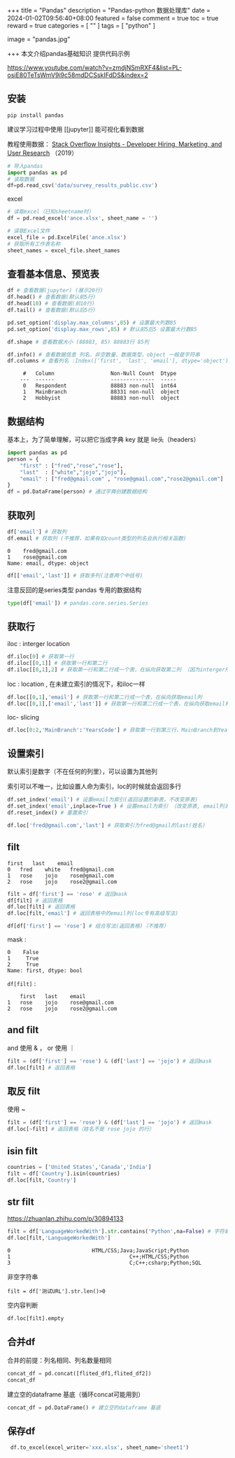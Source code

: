 +++
title = "Pandas"
description = "Pandas-python 数据处理库"
date = 2024-01-02T09:56:40+08:00
featured = false
comment = true
toc = true
reward = true
categories = [
  ""
]
tags = [
  "python"
]

image = "pandas.jpg"

+++
本文介绍pandas基础知识
提供代码示例
<!--more-->

https://www.youtube.com/watch?v=zmdjNSmRXF4&list=PL-osiE80TeTsWmV9i9c58mdDCSskIFdDS&index=2

## 安装
```
pip install pandas
```

建议学习过程中使用 [[jupyter]] 能可视化看到数据

教程使用数据： [Stack Overflow Insights - Developer Hiring, Marketing, and User Research](https://insights.stackoverflow.com/survey) （2019）


```python
# 导入pandas
import pandas as pd
# 读取数据
df=pd.read_csv('data/survey_results_public.csv')

```

excel
```py
# 读取excel（已知sheetname时）
df = pd.read_excel('ance.xlsx', sheet_name = '')

# 读取Excel文件
excel_file = pd.ExcelFile('ance.xlsx')
# 获取所有工作表名称
sheet_names = excel_file.sheet_names
```

## 查看基本信息、预览表
```py
df # 查看数据(jupyter) (展示20行)
df.head() # 查看数据(默认前5行)
df.head(10) # 查看数据(前10行)
df.tail() # 查看数据(默认后5行)
```

```py
pd.set_option('display.max_columns',85) # 设置最大列数85
pd.set_option('display.max_rows',85) # 默认前5后5 设置最大行数85
```

```py
df.shape # 查看数据大小 (88883, 85) 88883行 85列
```

```py
df.info() # 查看数据信息 列名、非空数量、数据类型，object 一般是字符串
df.columns # 查看列名 :Index(['first', 'last', 'email'], dtype='object')
```

		 #   Column                  Non-Null Count  Dtype  
		---  ------                  --------------  -----  
		 0   Respondent              88883 non-null  int64  
		 1   MainBranch              88331 non-null  object 
		 2   Hobbyist                88883 non-null  object


## 数据结构

基本上，为了简单理解，可以把它当成字典 key 就是 lie头（headers）

```py
import pandas as pd
person = {
    "first" : ["fred","rose","rose"],
    "last"  : ["white","jojo","jojo"],
    "email" : ["fred@gmail.com" , "rose@gmail.com","rose2@gmail.com"]
}
df = pd.DataFrame(person) # 通过字典创建数据结构
```

## 获取列

```py
df['email'] # 获取列
df.email # 获取列 (不推荐，如果有如count类型的列名会执行相关函数)
```

	0    fred@gmail.com
	1    rose@gmail.com
	Name: email, dtype: object


```py
df[['email','last']] # 获取多列(注意两个中括号)
```

注意反回的是series类型 pandas 专用的数据结构
```py
type(df['email']) # pandas.core.series.Series
```

## 获取行

iloc : interger location

```py
df.iloc[0] # 获取第一行
df.iloc[[0,1]] # 获取第一行和第二行
df.iloc[[0,1],2] # 获取第一行和第二行成一个表，在纵向获取第二列 （因为interger所以不能用名字）
```

loc : location , 在未建立索引的情况下，和iloc一样

```py
df.loc[[0,1],'email'] # 获取第一行和第二行成一个表，在纵向获取email列
df.loc[[0,1],['email','last']] # 获取第一行和第二行成一个表，在纵向获取email和last列
``` 

loc- slicing
```py
df.loc[0:2,'MainBranch':'YearsCode'] # 获取第一行到第三行，MainBranch到YearsCode列(包括)
```

## 设置索引

默认索引是数字（不在任何的列里），可以设置为其他列

索引可以不唯一，比如设置人命为索引，loc的时候就会返回多行

```py
df.set_index('email') # 设置email为索引(返回设置的新表，不改变原表)
df.set_index('email',inplace=True ) # 设置email为索引 （改变原表, email列消失）
df.reset_index() # 重置索引
```

```py
df.loc['fred@gmail.com','last'] # 获取索引为fred@gmail的last(姓名)
```

## filt

	first	last	email
	0	fred	white	fred@gmail.com
	1	rose	jojo	rose@gmail.com
	2	rose	jojo	rose2@gmail.com

```python
filt = df['first'] == 'rose' # 返回mask
df[filt] # 返回表格
df.loc[filt] # 返回表格
df.loc[filt,'email'] # 返回表格中的email列(loc专有高级写法)

df[df['first'] == 'rose'] # 组合写法(返回表格)（不推荐）
```

mask :

	0    False
	1     True
	2     True
	Name: first, dtype: bool

`df[filt]` :

		first	last	email
	1	rose	jojo	rose@gmail.com
	2	rose	jojo	rose2@gmail.com

## and filt

and 使用 & ， or 使用 ｜
```py
filt = (df['first'] == 'rose') & (df['last'] == 'jojo') # 返回mask
df.loc[filt] # 返回表格
```

## 取反 filt
使用 ~
```py
filt = (df['first'] == 'rose') & (df['last'] == 'jojo') # 返回mask
df.loc[~filt] # 返回表格（姓名不是 rose jojo 的行）
```

## isin filt 

```py
countries = ['United States','Canada','India']
filt = df['Country'].isin(countries)
df.loc[filt,'Country']
```

## str filt 
https://zhuanlan.zhihu.com/p/30894133

```py
filt = df['LanguageWorkedWith'].str.contains('Python',na=False) # 字符串包含Python， na=False 不包含空值
df.loc[filt,'LanguageWorkedWith']
```

	0                          HTML/CSS;Java;JavaScript;Python
	1                                      C++;HTML/CSS;Python
	3                                      C;C++;csharp;Python;SQL

非空字符串
```
filt = df['测试URL'].str.len()>0
```

空内容判断

```py
df.loc[filt].empty
```


## 合并df 

合并的前提：列名相同、列名数量相同

```py
concat_df = pd.concat([flited_df1,flited_df2])
concat_df
```

建立空的dataframe 基底（循环concat可能用到）
```py
concat_df = pd.DataFrame() # 建立空的dataframe 基底
```

## 保存df
```py
 df.to_excel(excel_writer='xxx.xlsx', sheet_name='sheet1')
```